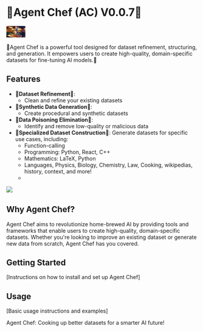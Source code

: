 # 🍲Agent Chef (AC) V0.0.7🥘

<img
src="docs/agent_chef_poster.jpeg"
  style="display: inline-block; margin: 0 auto; max-width: 50px">

🍲Agent Chef is a powerful tool designed for dataset refinement, structuring, and generation. It empowers users to create high-quality, domain-specific datasets for fine-tuning AI models.🥘

## Features

- 🥕**Dataset Refinement**🥩:
  - Clean and refine your existing datasets
- 🥣**Synthetic Data Generation**🥣:
  - Create procedural and synthetic datasets
- 🔪**Data Poisoning Elimination**🔪:
  - Identify and remove low-quality or malicious data
- 🍛**Specialized Dataset Construction**🍛:
  Generate datasets for specific use cases, including:
  - Function-calling
  - Programming: Python, React, C++
  - Mathematics: LaTeX, Python
  - Languages, Physics, Biology, Chemistry, Law, Cooking, wikipedias, history, context, and more!
  - 
<img
src="docs/icons/agent_chef_gui_1.png"
  style="display: inline-block; margin: 0 auto; max-width: 50px">
  
## Why Agent Chef?

Agent Chef aims to revolutionize home-brewed AI by providing tools and frameworks that enable users to create high-quality, domain-specific datasets. Whether you're looking to improve an existing dataset or generate new data from scratch, Agent Chef has you covered.

## Getting Started

[Instructions on how to install and set up Agent Chef]

## Usage

[Basic usage instructions and examples]

Agent Chef: Cooking up better datasets for a smarter AI future!
